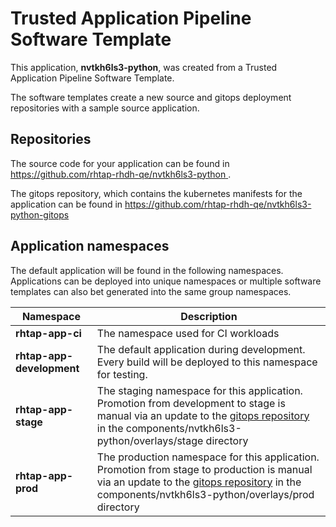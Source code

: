 # Trusted Application Pipeline Software Template

This application, **nvtkh6ls3-python**, was created from a Trusted Application Pipeline Software Template.

The software templates create a new source and gitops deployment repositories with a sample source application. 

## Repositories

The source code for your application can be found in [https://github.com/rhtap-rhdh-qe/nvtkh6ls3-python ](https://github.com/rhtap-rhdh-qe/nvtkh6ls3-python ).
 
The gitops repository, which contains the kubernetes manifests for the application can be found in 
[https://github.com/rhtap-rhdh-qe/nvtkh6ls3-python-gitops ](https://github.com/rhtap-rhdh-qe/nvtkh6ls3-python-gitops ) 

## Application namespaces 

The default application will be found in the following namespaces. Applications can be deployed into unique namespaces or multiple software templates can also bet generated into the same group namespaces.  

|  Namespace   |  Description   |  
| -------- | -------- |
| **rhtap-app-ci** | The namespace used for CI workloads |
| **rhtap-app-development** | The default application during development. Every build will be deployed to this namespace for testing. |
| **rhtap-app-stage** | The staging namespace for this application. Promotion from development to stage is manual via an update to the [gitops repository](https://github.com/rhtap-rhdh-qe/nvtkh6ls3-python-gitops ) in the components/nvtkh6ls3-python/overlays/stage directory |
| **rhtap-app-prod** | The production namespace for this application. Promotion from stage to production is manual via an update to the [gitops repository](https://github.com/rhtap-rhdh-qe/nvtkh6ls3-python-gitops ) in the components/nvtkh6ls3-python/overlays/prod directory |